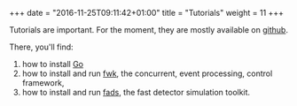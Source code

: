 +++
date = "2016-11-25T09:11:42+01:00"
title = "Tutorials"
weight = 11
+++

Tutorials are important.
For the moment, they are mostly available on [github](https://github.com/go-hep/tutos).

There, you'll find:

1. how to install [Go](https://golang.org)
1. how to install and run [fwk](https://go-hep.org/x/fwk), the concurrent, event processing, control framework,
1. how to install and run [fads](https://go-hep.org/x/fads), the fast detector simulation toolkit.
